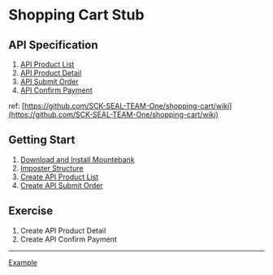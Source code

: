 # Shopping Cart Stub

## API Specification

1. [API Product List](https://github.com/SCK-SEAL-TEAM-One/shopping-cart/wiki/API-Specification#api-search)
2. [API Product Detail](https://github.com/SCK-SEAL-TEAM-One/shopping-cart/wiki/API-Specification#api-product-detail)
3. [API Submit Order](https://github.com/SCK-SEAL-TEAM-One/shopping-cart/wiki/API-Specification#api--submit-order)
4. [API Confirm Payment](https://github.com/SCK-SEAL-TEAM-One/shopping-cart/wiki/API-Specification#api--confirm-payment)

ref: [https://github.com/SCK-SEAL-TEAM-One/shopping-cart/wiki](https://github.com/SCK-SEAL-TEAM-One/shopping-cart/wiki)

## Getting Start

1. [Download and Install Mountebank](./download-and-install-mountebank.md)
2. [Imposter Structure](./imposter-structure.md)
3. [Create API Product List](./create-api-product-list.md)
4. [Create API Submit Order](./create-api-submit-order.md)

## Exercise

1. Create API Product Detail
2. Create API Confirm Payment

---

[Example](https://github.com/boyone/store-service-stub)
